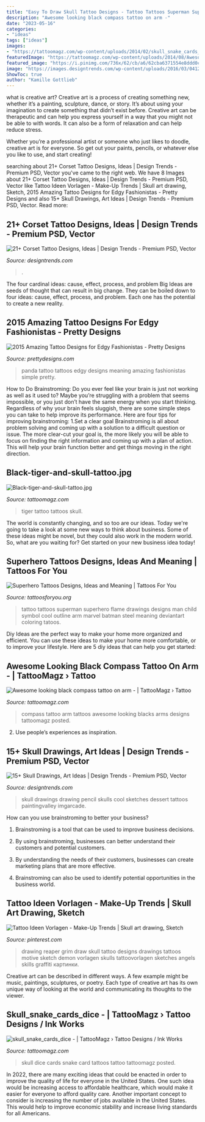 ```yaml
---
title: "Easy To Draw Skull Tattoo Designs - Tattoo Tattoos Superman Superhero Flame Drawings Designs Man Child Symbol Cool Outline Arm Marvel Batman Steel Meaning Deviantart Coloring Tatoos"
description: "Awesome looking black compass tattoo on arm -"
date: "2023-05-16"
categories:
- "ideas"
tags: ["ideas"]
images:
- "https://tattoomagz.com/wp-content/uploads/2014/02/skull_snake_cards_dice.jpg"
featuredImage: "https://tattoomagz.com/wp-content/uploads/2014/08/Awesome-looking-black-compass-tattoo-on-arm.jpg"
featured_image: "https://i.pinimg.com/736x/62/cb/a6/62cba6371554e8ddd0c549f390b73a1f.jpg"
image: "https://images.designtrends.com/wp-content/uploads/2016/03/04125451/Pencil-Drawing-of-Skull.jpg"
ShowToc: true
author: "Kamille Gottlieb"
---
```



what is creative art?
Creative art is a process of creating something new, whether it’s a painting, sculpture, dance, or story. It’s about using your imagination to create something that didn’t exist before. 
Creative art can be therapeutic and can help you express yourself in a way that you might not be able to with words. It can also be a form of relaxation and can help reduce stress. 

Whether you’re a professional artist or someone who just likes to doodle, creative art is for everyone. So get out your paints, pencils, or whatever else you like to use, and start creating!

	

		
searching about 21+ Corset Tattoo Designs, Ideas | Design Trends - Premium PSD, Vector you've came to the right web. We have 8 Images about 21+ Corset Tattoo Designs, Ideas | Design Trends - Premium PSD, Vector like Tattoo Ideen Vorlagen - Make-Up Trends | Skull art drawing, Sketch, 2015 Amazing Tattoo Designs for Edgy Fashionistas - Pretty Designs and also 15+ Skull Drawings, Art Ideas | Design Trends - Premium PSD, Vector. Read more:
		
    
## 21+ Corset Tattoo Designs, Ideas | Design Trends - Premium PSD, Vector

<img loading=lazy src="https://images.designtrends.com/wp-content/uploads/2016/07/19181514/Simple-Tattoo-on-Leg.jpg" onerror="this.onerror=null;this.src='https://tse1.mm.bing.net/th?id=OIP.GwP4DJqcVEUG21fqy7qmdQHaHa&amp;pid=15.1';" alt="21+ Corset Tattoo Designs, Ideas | Design Trends - Premium PSD, Vector">

_Source: designtrends.com_

>. 

	

The four cardinal ideas: cause, effect, process, and problem
Big Ideas are seeds of thought that can result in big change. They can be boiled down to four ideas: cause, effect, process, and problem. Each one has the potential to create a new reality.

    
## 2015 Amazing Tattoo Designs For Edgy Fashionistas - Pretty Designs

<img loading=lazy src="http://www.prettydesigns.com/wp-content/uploads/2014/11/Cute-Panda-Design.jpg" onerror="this.onerror=null;this.src='https://tse4.mm.bing.net/th?id=OIP.YRulCgkiyujQBul-CwVSIQHaIm&amp;pid=15.1';" alt="2015 Amazing Tattoo Designs for Edgy Fashionistas - Pretty Designs">

_Source: prettydesigns.com_

>panda tattoo tattoos edgy designs meaning amazing fashionistas simple pretty. 

	

How to Do Brainstroming:
Do you ever feel like your brain is just not working as well as it used to? Maybe you’re struggling with a problem that seems impossible, or you just don’t have the same energy when you start thinking. Regardless of why your brain feels sluggish, there are some simple steps you can take to help improve its performance. Here are four tips for improving brainstroming: 
1.Set a clear goal
Brainstroming is all about problem solving and coming up with a solution to a difficult question or issue. The more clear-cut your goal is, the more likely you will be able to focus on finding the right information and coming up with a plan of action. This will help your brain function better and get things moving in the right direction. 

    
## Black-tiger-and-skull-tattoo.jpg

<img loading=lazy src="http://tattoomagz.com/wp-content/uploads/Tattoos/Black-tiger-and-skull-tattoo.jpg" onerror="this.onerror=null;this.src='https://tse2.mm.bing.net/th?id=OIP.SZVIC0myLSt9E5SCMJiPsAHaLH&amp;pid=15.1';" alt="Black-tiger-and-skull-tattoo.jpg">

_Source: tattoomagz.com_

>tiger tattoo tattoos skull. 

	

The world is constantly changing, and so too are our ideas. Today we're going to take a look at some new ways to think about business. Some of these ideas might be novel, but they could also work in the modern world. So, what are you waiting for? Get started on your new business idea today!

    
## Superhero Tattoos Designs, Ideas And Meaning | Tattoos For You

<img loading=lazy src="https://www.tattoosforyou.org/wp-content/uploads/2016/08/Superhero-Tattoo-Drawings.jpg" onerror="this.onerror=null;this.src='https://tse2.mm.bing.net/th?id=OIP.L-G5BIJ4V-oPDw9UUD6ZcgHaLy&amp;pid=15.1';" alt="Superhero Tattoos Designs, Ideas and Meaning | Tattoos For You">

_Source: tattoosforyou.org_

>tattoo tattoos superman superhero flame drawings designs man child symbol cool outline arm marvel batman steel meaning deviantart coloring tatoos. 

	

Diy Ideas are the perfect way to make your home more organized and efficient. You can use these ideas to make your home more comfortable, or to improve your lifestyle. Here are 5 diy ideas that can help you get started: 

    
## Awesome Looking Black Compass Tattoo On Arm - | TattooMagz › Tattoo

<img loading=lazy src="https://tattoomagz.com/wp-content/uploads/2014/08/Awesome-looking-black-compass-tattoo-on-arm.jpg" onerror="this.onerror=null;this.src='https://tse4.mm.bing.net/th?id=OIP.nxhXrSG6rgA7VjBvf8C-xQHaJ6&amp;pid=15.1';" alt="Awesome looking black compass tattoo on arm - | TattooMagz › Tattoo">

_Source: tattoomagz.com_

>compass tattoo arm tattoos awesome looking blacks arms designs tattoomagz posted. 

	

2. Use people’s experiences as inspiration.

    
## 15+ Skull Drawings, Art Ideas | Design Trends - Premium PSD, Vector

<img loading=lazy src="https://images.designtrends.com/wp-content/uploads/2016/03/04125451/Pencil-Drawing-of-Skull.jpg" onerror="this.onerror=null;this.src='https://tse1.mm.bing.net/th?id=OIP.r7WwLqn4Nqscs7INt_pv3AHaLp&amp;pid=15.1';" alt="15+ Skull Drawings, Art Ideas | Design Trends - Premium PSD, Vector">

_Source: designtrends.com_

>skull drawings drawing pencil skulls cool sketches dessert tattoos paintingvalley imgarcade. 

	

How can you use brainstroming to better your business?
1. Brainstroming is a tool that can be used to improve business decisions.
2. By using brainstroming, businesses can better understand their customers and potential customers.

3. By understanding the needs of their customers, businesses can create marketing plans that are more effective.

4. Brainstroming can also be used to identify potential opportunities in the business world.

    
## Tattoo Ideen Vorlagen - Make-Up Trends | Skull Art Drawing, Sketch

<img loading=lazy src="https://i.pinimg.com/736x/62/cb/a6/62cba6371554e8ddd0c549f390b73a1f.jpg" onerror="this.onerror=null;this.src='https://tse3.mm.bing.net/th?id=OIP.JJUxj1kUoF4iyjkjfFtvlQHaKe&amp;pid=15.1';" alt="Tattoo Ideen Vorlagen - Make-Up Trends | Skull art drawing, Sketch">

_Source: pinterest.com_

>drawing reaper grim draw skull tattoo designs drawings tattoos motive sketch demon vorlagen skulls tattoovorlagen sketches angels skills graffiti картинки. 

	

Creative art can be described in different ways. A few example might be music, paintings, sculptures, or poetry. Each type of creative art has its own unique way of looking at the world and communicating its thoughts to the viewer.

    
## Skull_snake_cards_dice - | TattooMagz › Tattoo Designs / Ink Works

<img loading=lazy src="https://tattoomagz.com/wp-content/uploads/2014/02/skull_snake_cards_dice.jpg" onerror="this.onerror=null;this.src='https://tse1.mm.bing.net/th?id=OIP.KG6GBztKnRb4VDwlrmCd1wHaK1&amp;pid=15.1';" alt="skull_snake_cards_dice - | TattooMagz › Tattoo Designs / Ink Works">

_Source: tattoomagz.com_

>skull dice cards snake card tattoos tattoo tattoomagz posted. 

	

In 2022, there are many exciting ideas that could be enacted in order to improve the quality of life for everyone in the United States. One such idea would be increasing access to affordable healthcare, which would make it easier for everyone to afford quality care. Another important concept to consider is increasing the number of jobs available in the United States. This would help to improve economic stability and increase living standards for all Americans.

